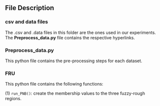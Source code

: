 ## File Description 

### csv and data files

The .csv and .data files in this folder are the ones used in our experiments. The **Preprocess_data.py** file contains the respective hyperlinks.

### Preprocess_data.py

This python file contains the pre-processing steps for each dataset. 

### FRU

This python file contains the following functions:

(1) `run_PNB()`: create the membership values to the three fuzzy-rough regions. 
